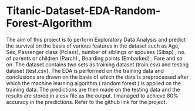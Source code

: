 # Titanic-Dataset-EDA-Random-Forest-Algorithm


The aim of this project is to perform Exploratory Data Analysis and predict the survival on the basis of various features in the dataset such as Age, Sex, Passenger class (Pclass), number of siblings or spouses (Sibsp) , no. of parents or children (Parch) , Boarding points (Embarked) , Fare and so on. The dataset contains two sets as training dataset (train.csv) and testing dataset (test.csv). The EDA is performed on the training data and conclusions are drawn on the basis of which the data is preprocessed after which the machine learning algorithm ( random forest ) is applied on the training data. The predictions are then made on the testing data and the results are stored in a csv file as the output. I managed to achieve 80% accuracy in the predictions. Refer to the github link for the project.
